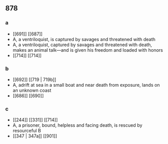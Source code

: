 ## 878
### a
- [[691]] [[687]] 
- A, a ventriloquist, is captured by savages and threatened with death
- A, a ventriloquist, captured by savages and threatened with death, makes an animal talk—and is given his freedom and loaded with honors
- [[714]] [[714]] 

### b
- [[692]] [[719 | 719b]] 
- A, adrift at sea in a small boat and near death from exposure, lands on an unknown coast
- [[686]] [[690]] 

### c
- [[244]] [[331]] [[714]] 
- A, a prisoner, bound, helpless and facing death, is rescued by resourceful B
- [[347 | 347a]] [[901]] 

